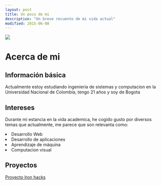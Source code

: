 ```yaml
---
layout: post
title: Un poco de mi
description: "Un breve recuento de mi vida actual"
modified: 2015-06-08
---
```


<img src="http://agenciadenoticias.unal.edu.co/uploads/pics/AgenciaUN_0912_1_30.jpg">

<h1>Acerca de mi</h1>

<h2>Información básica</h2>

<p>Actualmente estoy estudiando ingenieria de sistemas y computacion en la Universidad Nacional de Colombia, tengo 21 años y soy de Bogota</p>

<h2>Intereses</h2>
<p>Durante mi estancia en la vida academica, he cogido gusto por diversos temas que actualmente, me parece que son relevanta como:</p>
<li>Desarrollo Web</li>
<li>Desarrollo de aplicaciones</li>
<li>Aprendizaje de máquina</li>
<li>Computacion visual</li>

<h2>Proyectos</h2>
<a href="https://github.com/DavidQP/Projects/tree/master/Proyecto_ironhacks">Proyecto Iron hacks</a>

<!--<b>1. Understand and accept that you will make mistakes.</b> The point is to find them early, before they make it into production. Fortunately, except for the few of us developing rocket guidance software at JPL, mistakes are rarely fatal in our industry, so we can, and should, learn, laugh, and move on.
<br><br><b>2. You are not your code.</b> Remember that the entire point of a review is to find problems, and problems will be found. Don't take it personally when one is uncovered.
<br><br><b>3. No matter how much "karate" you know, someone else will always know more.</b> Such an individual can teach you some new moves if you ask. Seek and accept input from others, especially when you think it's not needed.
<br><br><b>4. Don't rewrite code without consultation.</b> There's a fine line between "fixing code" and "rewriting code." Know the difference, and pursue stylistic changes within the framework of a code review, not as a lone enforcer.
<br><br><b>5. Treat people who know less than you with respect, deference, and patience.</b> Nontechnical people who deal with developers on a regular basis almost universally hold the opinion that we are prima donnas at best and crybabies at worst. Don't reinforce this stereotype with anger and impatience.
<br><br><b>6. The only constant in the world is change.</b> Be open to it and accept it with a smile. Look at each change to your requirements, platform, or tool as a new challenge, not as some serious inconvenience to be fought.
<br><br><b>7. The only true authority stems from knowledge, not from position.</b> Knowledge engenders authority, and authority engenders respect – so if you want respect in an egoless environment, cultivate knowledge.
<br><br><b>8. Fight for what you believe, but gracefully accept defeat.</b> Understand that sometimes your ideas will be overruled. Even if you do turn out to be right, don't take revenge or say, "I told you so" more than a few times at most, and don't make your dearly departed idea a martyr or rallying cry.
<br><br><b>9. Don't be "the guy in the room."</b> Don't be the guy coding in the dark office emerging only to buy cola. The guy in the room is out of touch, out of sight, and out of control and has no place in an open, collaborative environment.
<br><br><b>10. Critique code instead of people – be kind to the coder, not to the code.</b> As much as possible, make all of your comments positive and oriented to improving the code. Relate comments to local standards, program specs, increased performance, etc.

(The Psychology of Computer Programming was written way back in 1971)

<br> -->

<div class="fb-comments" data-href="https://www.facebook.com/photo.php?fbid=426800044160287" data-width="650" data-numposts="3" data-colorscheme="light"></div>
